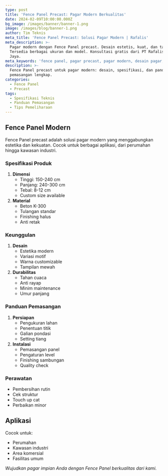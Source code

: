 ```yaml
---
type: post
title: 'Fence Panel Precast: Pagar Modern Berkualitas'
date: 2024-02-09T10:00:00.000Z
bg_image: /images/banner/banner-1.png
image: /images/blog/banner-1.png
author: Tim Teknis
meta_title: 'Fence Panel Precast: Solusi Pagar Modern | Rafalis'
meta_description: >-
  Pagar modern dengan Fence Panel precast. Desain estetis, kuat, dan tahan lama.
  Tersedia berbagai ukuran dan model. Konsultasi gratis dari PT Rafalis Erha
  Jaya.
meta_keywords: 'fence panel, pagar precast, pagar modern, desain pagar, spesifikasi teknis'
description: >-
  Fence Panel precast untuk pagar modern: desain, spesifikasi, dan panduan
  pemasangan lengkap.
categories:
  - Fence Panel
  - Precast
tags:
  - Spesifikasi Teknis
  - Panduan Pemasangan
  - Tips Pemeliharaan
---
```


## Fence Panel Modern

Fence Panel precast adalah solusi pagar modern yang menggabungkan estetika dan kekuatan. Cocok untuk berbagai aplikasi, dari perumahan hingga kawasan industri.

### Spesifikasi Produk

1. **Dimensi**
   * Tinggi: 150-240 cm
   * Panjang: 240-300 cm
   * Tebal: 8-12 cm
   * Custom size available
2. **Material**
   * Beton K-300
   * Tulangan standar
   * Finishing halus
   * Anti retak

### Keunggulan

1. **Desain**
   * Estetika modern
   * Variasi motif
   * Warna customizable
   * Tampilan mewah
2. **Durabilitas**
   * Tahan cuaca
   * Anti rayap
   * Minim maintenance
   * Umur panjang

### Panduan Pemasangan

1. **Persiapan**
   * Pengukuran lahan
   * Penentuan titik
   * Galian pondasi
   * Setting tiang
2. **Instalasi**
   * Pemasangan panel
   * Pengaturan level
   * Finishing sambungan
   * Quality check

### Perawatan

* Pembersihan rutin
* Cek struktur
* Touch up cat
* Perbaikan minor

## Aplikasi

Cocok untuk:

* Perumahan
* Kawasan industri
* Area komersial
* Fasilitas umum

*Wujudkan pagar impian Anda dengan Fence Panel berkualitas dari kami.*
